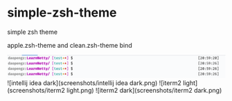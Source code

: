 # simple-zsh-theme
simple zsh theme

apple.zsh-theme and clean.zsh-theme bind

![intellij idea light](https://github.com/DaopengZ/simple-zsh-theme/blob/e79831765cc0d4da80c49c8513a114bd20c9c09c/screenshots/intellij%20idea%20light.png)
![intellij idea dark](screenshots/intellij idea dark.png)
![iterm2 light](screenshots/iterm2 light.png)
![iterm2 dark](screenshots/iterm2 dark.png)